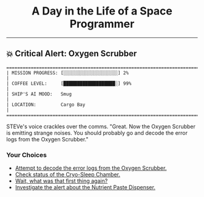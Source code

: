 <h1 align="center">A Day in the Life of a Space Programmer</h1>

---

<h2 id="node-21">💥 Critical Alert: Oxygen Scrubber</h2>

```
========================================================================
| MISSION PROGRESS: [░░░░░░░░░░░░░░░░░░░░] 2%                                  |
| COFFEE LEVEL:     [███████████████████░] 99%                                 |
| SHIP'S AI MOOD:   Smug                                                       |
| LOCATION:         Cargo Bay                                                  |
========================================================================
```

STEVe's voice crackles over the comms. "Great. Now the Oxygen Scrubber is emitting strange noises. You should probably go and decode the error logs from the Oxygen Scrubber."



### Your Choices

*   [Attempt to decode the error logs from the Oxygen Scrubber.](./README-0026.md)
*   [Check status of the Cryo-Sleep Chamber.](./README-0025.md)
*   [Wait, what was that first thing again?](./README-0020.md)
*   [Investigate the alert about the Nutrient Paste Dispenser.](./README-0040.md)
